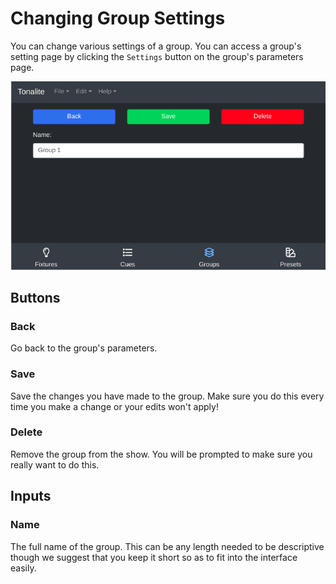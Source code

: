 # Changing Group Settings

You can change various settings of a group.
You can access a group's setting page by clicking the `Settings` button on the group's parameters page.

![Group settings page](../images/group_settings.png)

## Buttons

### Back

Go back to the group's parameters.

### Save

Save the changes you have made to the group. Make sure you do this every time you make a change or your edits won't apply!

### Delete

Remove the group from the show. You will be prompted to make sure you really want to do this.

## Inputs

### Name

The full name of the group. This can be any length needed to be descriptive though we suggest that you keep it short so as to fit into the interface easily.
